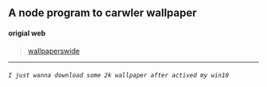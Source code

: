 ## A node program to carwler wallpaper

#### origial web
> [wallpaperswide](http://wallpaperswide.com/)

***
###### `I just wanna download some 2k wallpaper after actived my win10`
